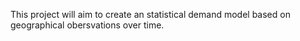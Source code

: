 This project will aim to create an statistical demand model based on geographical obersvations over time.


